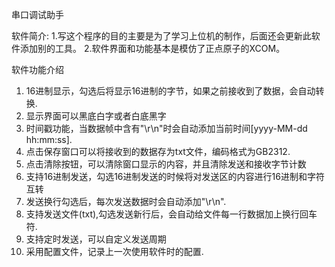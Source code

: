 串口调试助手

软件简介:
1.写这个程序的目的主要是为了学习上位机的制作，后面还会更新此软件添加别的工具。
2.软件界面和功能基本是模仿了正点原子的XCOM。

软件功能介绍
1. 16进制显示，勾选后将显示16进制的字节，如果之前接收到了数据，会自动转换.
2. 显示界面可以黑底白字或者白底黑字
3. 时间戳功能，当数据帧中含有"\r\n"时会自动添加当前时间[yyyy-MM-dd hh:mm:ss].
4. 点击保存窗口可以将接收到的数据存为txt文件，编码格式为GB2312.
5. 点击清除按钮，可以清除窗口显示的内容，并且清除发送和接收字节计数
6. 支持16进制发送，勾选16进制发送的时候将对发送区的内容进行16进制和字符互转
7. 发送换行勾选后，每次发送数据时会自动添加"\r\n".
8. 支持发送文件(txt),勾选发送新行后，会自动给文件每一行数据加上换行回车符.
9. 支持定时发送，可以自定义发送周期
10. 采用配置文件，记录上一次使用软件时的配置.
